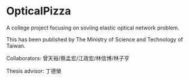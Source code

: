 # OpticalPizza

A college project focusing on sovling elastic optical network problem.

This has been published by The Ministry of Science and Technology of Taiwan.

Collaborators: 曾天裕/蔡孟宏/江政宏/林信博/林子亨

Thesis advisor: 丁德榮
